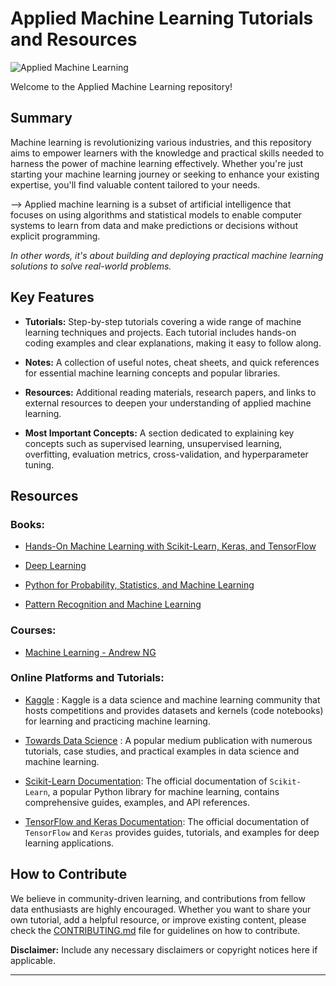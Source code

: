 # Applied Machine Learning Tutorials and Resources

![Applied Machine Learning](link_to_your_image)

Welcome to the Applied Machine Learning repository! 

## Summary

Machine learning is revolutionizing various industries, and this repository aims to empower learners with the knowledge and practical skills needed to harness the power of machine learning effectively. Whether you're just starting your machine learning journey or seeking to enhance your existing expertise, you'll find valuable content tailored to your needs.

--> Applied machine learning is a subset of artificial intelligence that focuses on using algorithms and statistical models to enable computer systems to learn from data and make predictions or decisions without explicit programming. 

*In other words, it's about building and deploying practical machine learning solutions to solve real-world problems.*

## Key Features

- **Tutorials:** Step-by-step tutorials covering a wide range of machine learning techniques and projects. Each tutorial includes hands-on coding examples and clear explanations, making it easy to follow along.

- **Notes:** A collection of useful notes, cheat sheets, and quick references for essential machine learning concepts and popular libraries.

- **Resources:** Additional reading materials, research papers, and links to external resources to deepen your understanding of applied machine learning.

- **Most Important Concepts:** A section dedicated to explaining key concepts such as supervised learning, unsupervised learning, overfitting, evaluation metrics, cross-validation, and hyperparameter tuning.

## Resources

### Books:
- [Hands-On Machine Learning with Scikit-Learn, Keras, and TensorFlow]()

- [Deep Learning]()

- [Python for Probability, Statistics, and Machine Learning]()

- [Pattern Recognition and Machine Learning]()

### Courses:

- [Machine Learning - Andrew NG]()


### Online Platforms and Tutorials:

- [Kaggle]() : Kaggle is a data science and machine learning community that hosts competitions and provides datasets and kernels (code notebooks) for learning and practicing machine learning.

- [Towards Data Science]() : A popular medium publication with numerous tutorials, case studies, and practical examples in data science and machine learning.

- [Scikit-Learn Documentation](): The official documentation of `Scikit-Learn`, a popular Python library for machine learning, contains comprehensive guides, examples, and API references.

- [TensorFlow and Keras Documentation](): The official documentation of `TensorFlow` and `Keras` provides guides, tutorials, and examples for deep learning applications.


## How to Contribute

We believe in community-driven learning, and contributions from fellow data enthusiasts are highly encouraged. Whether you want to share your own tutorial, add a helpful resource, or improve existing content, please check the [CONTRIBUTING.md](link_to_contributing_file) file for guidelines on how to contribute.


**Disclaimer:** Include any necessary disclaimers or copyright notices here if applicable.

---
